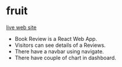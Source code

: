# fruit
[live web site](https://majestic-peony-de97a3.netlify.app/)
* Book Review is a React Web App.
* Visitors can see details of a Reviews.
* There have a navbar using navigate.
* There have couple of chart in dashboard.
